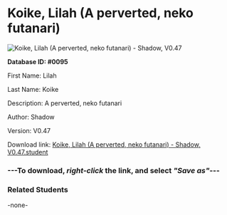 # Koike, Lilah (A perverted, neko futanari)

<img src="../../Files/Images/Koike, Lilah (A perverted, neko futanari).png" title="Koike, Lilah (A perverted, neko futanari) - Shadow, V0.47">

**Database ID: #0095**

First Name: Lilah

Last Name: Koike

Description: A perverted, neko futanari

Author: Shadow

Version: V0.47

Download link: <a href="https://raw.githubusercontent.com/Arbiter1223/Daigaku-Gurashi-Custom-Students/master/Files/Student%20Files/Koike%2C%20Lilah%20(A%20perverted%2C%20neko%20futanari)%20-%20Shadow%2C%20V0.47.student">Koike, Lilah (A perverted, neko futanari) - Shadow, V0.47.student</a>

### ---**To download, _right-click_ the link, and select _"Save as"_**---

### Related Students

-none-
